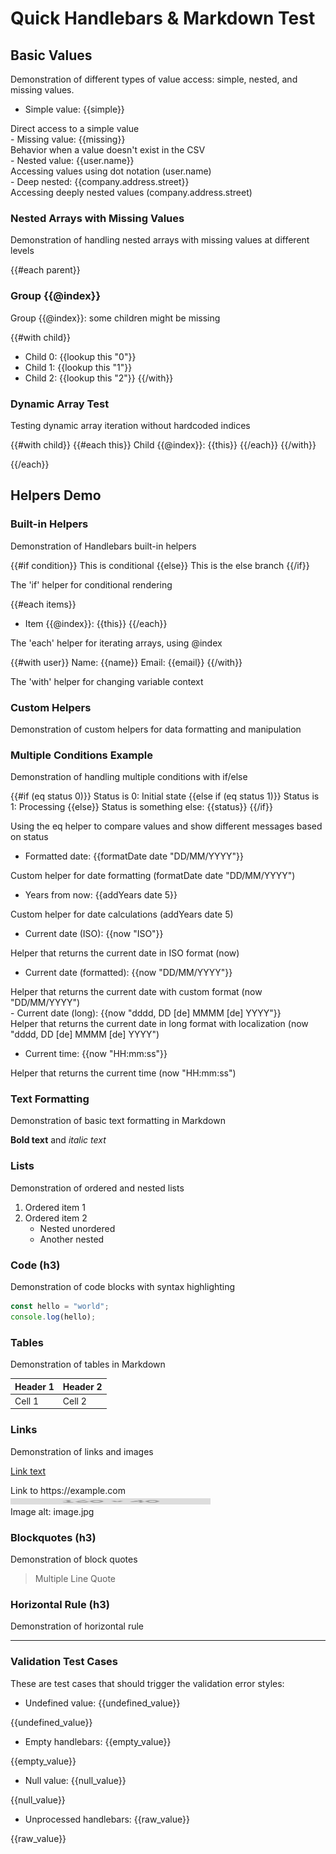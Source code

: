 # Quick Handlebars & Markdown Test

<div class="col-1">

## Basic Values

<div class="explanation">
Demonstration of different types of value access: simple, nested, and missing values.
</div>

- Simple value: {{simple}}

<div class="explanation">Direct access to a simple value</div>
- Missing value: {{missing}}
<div class="explanation">Behavior when a value doesn't exist in the CSV</div>
- Nested value: {{user.name}}
<div class="explanation">Accessing values using dot notation (user.name)</div>
- Deep nested: {{company.address.street}}
<div class="explanation">Accessing deeply nested values (company.address.street)</div>

### Nested Arrays with Missing Values

<div class="explanation">
Demonstration of handling nested arrays with missing values at different levels
</div>

{{#each parent}}

### Group {{@index}}

<div class="explanation">Group {{@index}}: some children might be missing</div>

{{#with child}}

- Child 0: {{lookup this "0"}}
- Child 1: {{lookup this "1"}}
- Child 2: {{lookup this "2"}}
{{/with}}

### Dynamic Array Test

<div class="explanation">Testing dynamic array iteration without hardcoded indices</div>

{{#with child}}
{{#each this}}
Child {{@index}}: {{this}}
{{/each}}
{{/with}}

{{/each}}

</div>

<div class="col-2">

## Helpers Demo

### Built-in Helpers

<div class="explanation">
Demonstration of Handlebars built-in helpers
</div>

{{#if condition}}
  This is conditional
{{else}}
  This is the else branch
{{/if}}
<div class="explanation">The 'if' helper for conditional rendering</div>

{{#each items}}

- Item {{@index}}: {{this}}
{{/each}}

<div class="explanation">The 'each' helper for iterating arrays, using @index</div>

{{#with user}}
  Name: {{name}}
  Email: {{email}}
{{/with}}
<div class="explanation">The 'with' helper for changing variable context</div>

### Custom Helpers

<div class="explanation">
Demonstration of custom helpers for data formatting and manipulation
</div>

### Multiple Conditions Example

<div class="explanation">
Demonstration of handling multiple conditions with if/else
</div>

{{#if (eq status 0)}}
  Status is 0: Initial state
{{else if (eq status 1)}}
  Status is 1: Processing
{{else}}
  Status is something else: {{status}}
{{/if}}

<div class="explanation">Using the eq helper to compare values and show different messages based on status</div>

- Formatted date: {{formatDate date "DD/MM/YYYY"}}

<div class="explanation">Custom helper for date formatting (formatDate date "DD/MM/YYYY")</div>

- Years from now: {{addYears date 5}}

<div class="explanation">Custom helper for date calculations (addYears date 5)</div>

- Current date (ISO): {{now "ISO"}}

<div class="explanation">Helper that returns the current date in ISO format (now)</div>

- Current date (formatted): {{now "DD/MM/YYYY"}}

<div class="explanation">Helper that returns the current date with custom format (now "DD/MM/YYYY")</div>
- Current date (long): {{now "dddd, DD [de] MMMM [de] YYYY"}}

<div class="explanation">Helper that returns the current date in long format with localization (now "dddd, DD [de] MMMM [de] YYYY")</div>

- Current time: {{now "HH:mm:ss"}}

<div class="explanation">Helper that returns the current time (now "HH:mm:ss")</div>

</div>

<div class="col-3">

### Text Formatting

<div class="explanation">
Demonstration of basic text formatting in Markdown
</div>

**Bold text** and *italic text*

### Lists

<div class="explanation">
Demonstration of ordered and nested lists
</div>

1. Ordered item 1
2. Ordered item 2
   - Nested unordered
   - Another nested

### Code (h3)

<div class="explanation">
Demonstration of code blocks with syntax highlighting
</div>

```javascript
const hello = "world";
console.log(hello);
```

### Tables

<div class="explanation">
Demonstration of tables in Markdown
</div>

| Header 1 | Header 2 |
| -------- | -------- |
| Cell 1   | Cell 2   |

### Links

<div class="explanation">
Demonstration of links and images
</div>

[Link text](https://example.com)

<div class="explanation">Link to https://example.com</div>

<img src="../../fixtures/images/160x40.png" alt="stretched image" width="320" height="10">

<div class="explanation">Image alt: image.jpg</div>

### Blockquotes (h3)

<div class="explanation">
Demonstration of block quotes
</div>

>
> Multiple
> Line
> Quote

### Horizontal Rule (h3)

<div class="explanation">
Demonstration of horizontal rule
</div>

---

### Validation Test Cases

<div class="explanation">
These are test cases that should trigger the validation error styles:
</div>

- Undefined value: {{undefined_value}}

<div class="explanation">{{undefined_value}}</div>

- Empty handlebars: {{empty_value}}

<div class="explanation">{{empty_value}}</div>

- Null value: {{null_value}}

<div class="explanation">{{null_value}}</div>

- Unprocessed handlebars: {{raw_value}}

<div class="explanation">{{raw_value}}</div>

</div>

<script src="../__common__/fixtures/js/quick.example.validation.js"></script>
